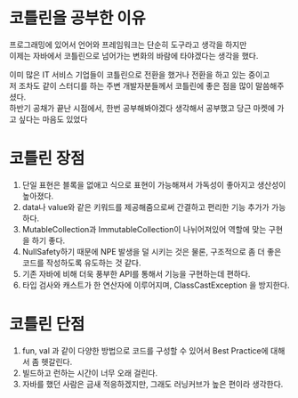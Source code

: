 # 코틀린을 공부한 이유  
    
프로그래밍에 있어서 언어와 프레임워크는 단순히 도구라고 생각을 하지만         
이제는 자바에서 코틀린으로 넘어가는 변화의 바람에 타야겠다는 생각을 했다.         
               
이미 많은 IT 서비스 기업들이 코틀린으로 전환을 했거나 전환을 하고 있는 중이고           
저 조차도 같이 스터디를 하는 주변 개발자분들께서 코틀린에 좋은 점을 많이 말씀해주셨다.      
하반기 공채가 끝난 시점에서, 한번 공부해봐야겠다 생각해서 공부했고 당근 마켓에 가고 싶다는 마음도 있었다       
  
# 코틀린 장점  

1. 단일 표현은 블록을 없애고 식으로 표현이 가능해져서 가독성이 좋아지고 생산성이 높아졌다.   
2. data나 value와 같은 키워드를 제공해줌으로써 간결하고 편리한 기능 추가가 가능하다.      
3. MutableCollection과 ImmutableCollection이 나뉘어져있어 역할에 맞는 구현을 하기 좋다.   
4. NullSafety하기 때문에 NPE 발생을 덜 시키는 것은 물론, 구조적으로 좀 더 좋은 코드를 작성하도록 유도하는 것 같다.      
5. 기존 자바에 비해 더욱 풍부한 API를 통해서 기능을 구현하는데 편하다.  
6. 타입 검사와 캐스트가 한 연산자에 이루어지며, ClassCastException 을 방지한다.

# 코틀린 단점 

1. fun, val 과 같이 다양한 방법으로 코드를 구성할 수 있어서 Best Practice에 대해서 좀 헷갈린다.    
2. 빌드하고 런하는 시간이 너무 오래 걸린다.   
3. 자바를 했던 사람은 금새 적응하겠지만, 그래도 러닝커브가 높은 편이라 생각한다.     

